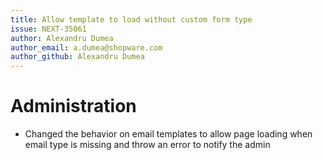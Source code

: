```yaml
---
title: Allow template to load without custom form type
issue: NEXT-35061
author: Alexandru Dumea
author_email: a.dumea@shopware.com
author_github: Alexandru Dumea
---
```

# Administration
* Changed the behavior on email templates to allow page loading when email type is missing and throw an error to notify the admin
